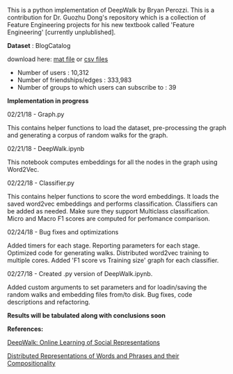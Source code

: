 This is a python implementation of DeepWalk by Bryan Perozzi. This is a contribution for Dr. Guozhu Dong's repository which is a collection of Feature Engineering projects for his new textbook called 'Feature Engineering' [currently unplublished]. 

**Dataset** : BlogCatalog 

download here:
[mat file](http://leitang.net/code/social-dimension/data/blogcatalog.mat) or [csv files](http://socialcomputing.asu.edu/datasets/BlogCatalog3)
- Number of users : 10,312
- Number of friendships/edges : 333,983
- Number of groups to which users can subscribe to : 39

**Implementation in progress**

02/21/18 - Graph.py

This contains helper functions to load the dataset, pre-processing the graph and generating a corpus of random walks for the graph.

02/21/18 - DeepWalk.ipynb

This notebook computes embeddings for all the nodes in the graph using Word2Vec. 

02/22/18 - Classifier.py

This contains helper functions to score the word embeddings. It loads the saved word2vec embeddings and performs classification. Classifiers can be added as needed. Make sure they support Multiclass classification. Micro and Macro F1 scores are computed for perfomance comparison. 

02/24/18 - Bug fixes and optimizations

Added timers for each stage. Reporting parameters for each stage. Optimized code for generating walks. Distributed word2vec training to multiple cores. Added 'F1 score vs Training size' graph for each classifier.  

02/27/18 - Created .py version of DeepWalk.ipynb. 

Added custom arguments to set parameters and for loadin/saving the random walks and embedding files from/to disk. Bug fixes, code descriptions and refactoring. 

**Results will be tabulated along with conclusions soon**
 

**References:**

[DeepWalk: Online Learning of Social Representations](http://dl.acm.org/citation.cfm?id=2623732)

[Distributed Representations of Words and Phrases and their Compositionality](http://papers.nips.cc/paper/5021-distributed-representations-of-words-andphrases)
